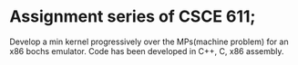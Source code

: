 # Assignment series of CSCE 611; 
Develop a min kernel progressively over the MPs(machine problem) for an x86 bochs emulator. Code has been developed in C++, C, x86 assembly.
